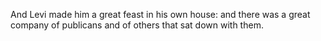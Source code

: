 And Levi made him a great feast in his own house: and there was a great company of publicans and of others that sat down with them.
